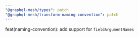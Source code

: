```yaml
---
"@graphql-mesh/types": patch
"@graphql-mesh/transform-naming-convention": patch
---
```


feat(naming-convention): add support for `fieldArgumentNames`
